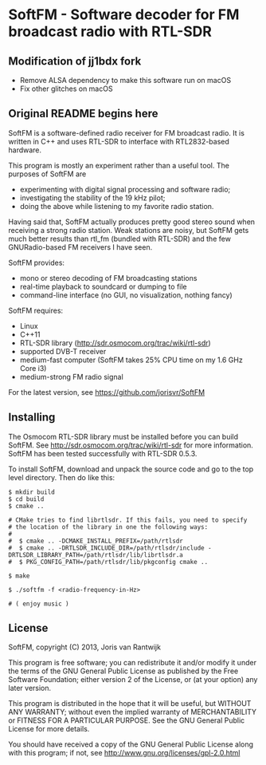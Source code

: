 # SoftFM - Software decoder for FM broadcast radio with RTL-SDR

## Modification of jj1bdx fork

* Remove ALSA dependency to make this software run on macOS
* Fix other glitches on macOS

## Original README begins here

SoftFM is a software-defined radio receiver for FM broadcast radio.
It is written in C++ and uses RTL-SDR to interface with RTL2832-based
hardware.

This program is mostly an experiment rather than a useful tool.
The purposes of SoftFM are

* experimenting with digital signal processing and software radio;
* investigating the stability of the 19 kHz pilot;
* doing the above while listening to my favorite radio station.

Having said that, SoftFM actually produces pretty good stereo sound
when receiving a strong radio station.  Weak stations are noisy,
but SoftFM gets much better results than rtl\_fm (bundled with RTL-SDR)
and the few GNURadio-based FM receivers I have seen.

SoftFM provides:

* mono or stereo decoding of FM broadcasting stations
* real-time playback to soundcard or dumping to file
* command-line interface (no GUI, no visualization, nothing fancy)

SoftFM requires:

* Linux
* C++11
* RTL-SDR library (http://sdr.osmocom.org/trac/wiki/rtl-sdr)
* supported DVB-T receiver
* medium-fast computer (SoftFM takes 25% CPU time on my 1.6 GHz Core i3)
* medium-strong FM radio signal

For the latest version, see https://github.com/jorisvr/SoftFM

## Installing

The Osmocom RTL-SDR library must be installed before you can build SoftFM.
See http://sdr.osmocom.org/trac/wiki/rtl-sdr for more information.
SoftFM has been tested successfully with RTL-SDR 0.5.3.

To install SoftFM, download and unpack the source code and go to the
top level directory. Then do like this:

    $ mkdir build
    $ cd build
    $ cmake ..
    
    # CMake tries to find librtlsdr. If this fails, you need to specify
    # the location of the library in one the following ways:
    #
    #  $ cmake .. -DCMAKE_INSTALL_PREFIX=/path/rtlsdr
    #  $ cmake .. -DRTLSDR_INCLUDE_DIR=/path/rtlsdr/include -DRTLSDR_LIBRARY_PATH=/path/rtlsdr/lib/librtlsdr.a
    #  $ PKG_CONFIG_PATH=/path/rtlsdr/lib/pkgconfig cmake ..
    
    $ make
    
    $ ./softfm -f <radio-frequency-in-Hz>
    
    # ( enjoy music )


## License

SoftFM, copyright (C) 2013, Joris van Rantwijk

This program is free software; you can redistribute it and/or modify
it under the terms of the GNU General Public License as published by
the Free Software Foundation; either version 2 of the License, or
(at your option) any later version.

This program is distributed in the hope that it will be useful,
but WITHOUT ANY WARRANTY; without even the implied warranty of
MERCHANTABILITY or FITNESS FOR A PARTICULAR PURPOSE.  See the
GNU General Public License for more details.

You should have received a copy of the GNU General Public License along
with this program; if not, see http://www.gnu.org/licenses/gpl-2.0.html
